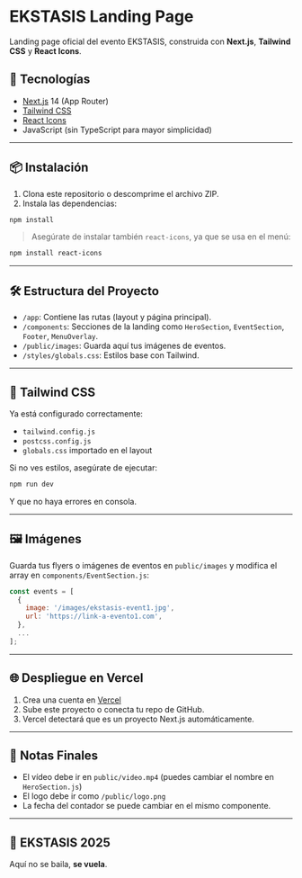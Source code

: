 
# EKSTASIS Landing Page

Landing page oficial del evento EKSTASIS, construida con **Next.js**, **Tailwind CSS** y **React Icons**.

## 🚀 Tecnologías

- [Next.js](https://nextjs.org/) 14 (App Router)
- [Tailwind CSS](https://tailwindcss.com/)
- [React Icons](https://react-icons.github.io/react-icons/)
- JavaScript (sin TypeScript para mayor simplicidad)

---

## 📦 Instalación

1. Clona este repositorio o descomprime el archivo ZIP.
2. Instala las dependencias:

```bash
npm install
```

> Asegúrate de instalar también `react-icons`, ya que se usa en el menú:

```bash
npm install react-icons
```

---

## 🛠️ Estructura del Proyecto

- `/app`: Contiene las rutas (layout y página principal).
- `/components`: Secciones de la landing como `HeroSection`, `EventSection`, `Footer`, `MenuOverlay`.
- `/public/images`: Guarda aquí tus imágenes de eventos.
- `/styles/globals.css`: Estilos base con Tailwind.

---

## 🎨 Tailwind CSS

Ya está configurado correctamente:

- `tailwind.config.js`
- `postcss.config.js`
- `globals.css` importado en el layout

Si no ves estilos, asegúrate de ejecutar:

```bash
npm run dev
```

Y que no haya errores en consola.

---

## 🖼️ Imágenes

Guarda tus flyers o imágenes de eventos en `public/images` y modifica el array en `components/EventSection.js`:

```js
const events = [
  {
    image: '/images/ekstasis-event1.jpg',
    url: 'https://link-a-evento1.com',
  },
  ...
];
```

---

## 🌐 Despliegue en Vercel

1. Crea una cuenta en [Vercel](https://vercel.com)
2. Sube este proyecto o conecta tu repo de GitHub.
3. Vercel detectará que es un proyecto Next.js automáticamente.

---

## 🧠 Notas Finales

- El vídeo debe ir en `public/video.mp4` (puedes cambiar el nombre en `HeroSection.js`)
- El logo debe ir como `/public/logo.png`
- La fecha del contador se puede cambiar en el mismo componente.

---

## 🧡 EKSTASIS 2025

Aquí no se baila, **se vuela**.
